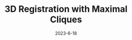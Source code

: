 ---
title: "3D Registration with Maximal Cliques"
collection: publications
permalink: /publication/2010-10-01-paper-title-number-2
excerpt: 'Best Student Paper Award of CVPR2023'
date: 2023-6-18
venue: 'Conference on Computer Vision and Pattern Recognition'
paperurl: 'http://academicpages.github.io/files/paper2.pdf'
citation: 'Zhang X, Yang J, Zhang S, et al. 3D Registration with Maximal Cliques[C]//Proceedings of the IEEE/CVF Conference on Computer Vision and Pattern Recognition. 2023: 17745-17754.'
---
